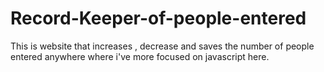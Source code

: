 # Record-Keeper-of-people-entered
This is website that increases , decrease and saves the number of people entered anywhere where i've more focused on javascript here.
